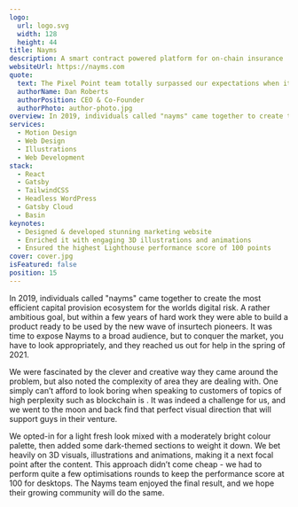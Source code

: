```yaml
---
logo:
  url: logo.svg
  width: 128
  height: 44
title: Nayms
description: A smart contract powered platform for on-chain insurance
websiteUrl: https://nayms.com
quote:
  text: The Pixel Point team totally surpassed our expectations when it came to both design and implementation for our new site. We’re looking to further work with their great team!
  authorName: Dan Roberts
  authorPosition: CEO & Co-Founder
  authorPhoto: author-photo.jpg
overview: In 2019, individuals called "nayms" came together to create the most efficient capital provision ecosystem for the worlds digital risk. A rather ambitious goal, but within a few years of hard work they were able to build a product ready to be used by the new wave of insurtech pioneers. It was time to expose Nayms to a broad audience, but to conquer the market, you have to look appropriately, and they reached us out for help in the spring of 2021.
services:
  - Motion Design
  - Web Design
  - Illustrations
  - Web Development
stack:
  - React
  - Gatsby
  - TailwindCSS
  - Headless WordPress
  - Gatsby Cloud
  - Basin
keynotes:
  - Designed & developed stunning marketing website
  - Enriched it with engaging 3D illustrations and animations
  - Ensured the highest Lighthouse performance score of 100 points
cover: cover.jpg
isFeatured: false
position: 15
---
```


In 2019, individuals called "nayms" came together to create the most efficient capital provision ecosystem for the worlds digital risk. A rather ambitious goal, but within a few years of hard work they were able to build a product ready to be used by the new wave of insurtech pioneers. It was time to expose Nayms to a broad audience, but to conquer the market, you have to look appropriately, and they reached us out for help in the spring of 2021.

We were fascinated by the clever and creative way they came around the problem, but also noted the complexity of area they are dealing with. One simply can’t afford to look boring when speaking to customers of topics of high perplexity such as blockchain is . It was indeed a challenge for us, and we went to the moon and back find that perfect visual direction that will support guys in their venture.

We opted-in for a light fresh look mixed with a moderately bright colour palette, then added some dark-themed sections to weight it down. We bet heavily on 3D visuals, illustrations and animations, making it a next focal point after the content. This approach didn’t come cheap - we had to perform quite a few optimisations rounds to keep the performance score at 100 for desktops. The Nayms team enjoyed the final result, and we hope their growing community will do the same.
